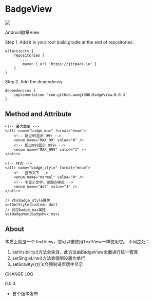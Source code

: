 # BadgeView
[![](https://jitpack.io/v/wong1988/BadgeView.svg)](https://jitpack.io/#wong1988/BadgeView)

 Android徽章View

 Step 1. Add it in your root build.gradle at the end of repositories:
```
allprojects {
    repositories {
        ...
        maven { url 'https://jitpack.io' }
    }
}
```
Step 2. Add the dependency
```
dependencies {
    implementation 'com.github.wong1988:BadgeView:0.0.3'
}
```

## Method and Attribute

```
<!-- 最大数值 -->
<attr name="badge_max" format="enum">
    <!-- 超过99显示 99+ -->
    <enum name="MAX_99" value="0" />
    <!-- 超过999显示 999+ -->
    <enum name="MAX_999" value="1" />
</attr>

<!-- 样式 -->
<attr name="badge_style" format="enum">
    <!-- 显示文字 -->
    <enum name="normal" value="0" />
    <!-- 不显示文字，即圆点模式 -->
    <enum name="dot" value="1" />
</attr>
```

```
// 对应badge_style属性
setDotStyle(boolean dot)
// 对应badge_max属性
setBadgeMax(BadgeMax max)
```

## About

本质上就是一个TextView，您可以像使用TextView一样使用它。
不同之处：
1. setVisibility()方法会失效，此方法由BadgeView全面进行统一管理
2. setSingleLine()方法会强制设置为单行
3. setGravity()方法会强制设置居中显示


CHANGE LOG

0.0.3:

* 首个版本发布
